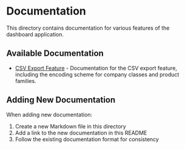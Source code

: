 # Documentation

This directory contains documentation for various features of the dashboard application.

## Available Documentation

- [CSV Export Feature](./csv-export.md) - Documentation for the CSV export feature, including the encoding scheme for company classes and product families.

## Adding New Documentation

When adding new documentation:

1. Create a new Markdown file in this directory
2. Add a link to the new documentation in this README
3. Follow the existing documentation format for consistency
